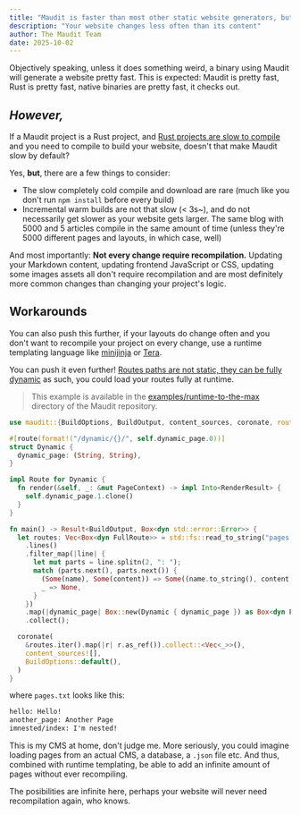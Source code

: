 ```yaml
---
title: "Maudit is faster than most other static website generators, but"
description: "Your website changes less often than its content"
author: The Maudit Team
date: 2025-10-02
---
```


Objectively speaking, unless it does something weird, a binary using Maudit will generate a website pretty fast. This is expected: Maudit is pretty fast, Rust is pretty fast, native binaries are pretty fast, it checks out.

## _However,_

If a Maudit project is a Rust project, and [Rust projects are slow to compile](https://www.reddit.com/r/rust/comments/xna9mb/why_are_rust_programs_slow_to_compile/) and you need to compile to build your website, doesn't that make Maudit slow by default?

Yes, **but**, there are a few things to consider:

- The slow completely cold compile and download are rare (much like you don't run `npm install` before every build)
- Incremental warm builds are not that slow (< 3s~), and do not necessarily get slower as your website gets larger. The same blog with 5000 and 5 articles compile in the same amount of time (unless they're 5000 different pages and layouts, in which case, well)

And most importantly: **Not every change require recompilation.** Updating your Markdown content, updating frontend JavaScript or CSS, updating some images assets all don't require recompilation and are most definitely more common changes than changing your project's logic.

## Workarounds

You can also push this further, if your layouts do change often and you don't want to recompile your project on every change, use a runtime templating language like [minijinja](https://github.com/mitsuhiko/minijinja) or [Tera](https://keats.github.io/tera/docs/).

You can push it even further! [Routes paths are not static, they can be fully dynamic](https://maudit.org/docs/routing/#:~:text=The%20path%20can%20be%20any%20Rust%20expression) as such, you could load your routes fully at runtime.

> This example is available in the [examples/runtime-to-the-max](https://github.com/bruits/maudit/tree/main/examples/runtime-to-the-max) directory of the Maudit repository.

```rust
use maudit::{BuildOptions, BuildOutput, content_sources, coronate, route::prelude::*};

#[route(format!("/dynamic/{}/", self.dynamic_page.0))]
struct Dynamic {
  dynamic_page: (String, String),
}

impl Route for Dynamic {
  fn render(&self, _: &mut PageContext) -> impl Into<RenderResult> {
    self.dynamic_page.1.clone()
  }
}

fn main() -> Result<BuildOutput, Box<dyn std::error::Error>> {
  let routes: Vec<Box<dyn FullRoute>> = std::fs::read_to_string("pages.txt")?
    .lines()
    .filter_map(|line| {
      let mut parts = line.splitn(2, ": ");
      match (parts.next(), parts.next()) {
        (Some(name), Some(content)) => Some((name.to_string(), content.to_string())),
        _ => None,
      }
    })
    .map(|dynamic_page| Box::new(Dynamic { dynamic_page }) as Box<dyn FullRoute>)
    .collect();

  coronate(
    &routes.iter().map(|r| r.as_ref()).collect::<Vec<_>>(),
    content_sources![],
    BuildOptions::default(),
  )
}
```

where `pages.txt` looks like this:

```txt
hello: Hello!
another_page: Another Page
imnested/index: I'm nested!
```

This is my CMS at home, don't judge me. More seriously, you could imagine loading pages from an actual CMS, a database, a `.json` file etc. And thus, combined with runtime templating, be able to add an infinite amount of pages without ever recompiling.

The posibilities are infinite here, perhaps your website will never need recompilation again, who knows.
